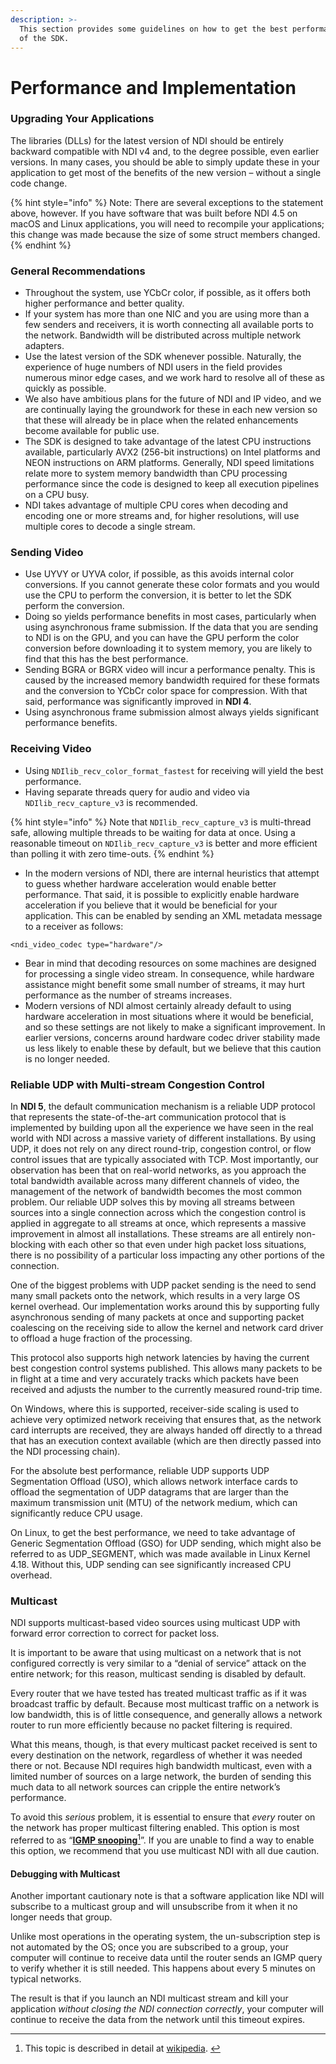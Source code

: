 ```yaml
---
description: >-
  This section provides some guidelines on how to get the best performance out
  of the SDK.
---
```


# Performance and Implementation

### Upgrading Your Applications

The libraries (DLLs) for the latest version of NDI should be entirely backward compatible with NDI v4 and, to the degree possible, even earlier versions. In many cases, you should be able to simply update these in your application to get most of the benefits of the new version – without a single code change.

{% hint style="info" %}
Note: There are several exceptions to the statement above, however. If you have software that was built before NDI 4.5 on macOS and Linux applications, you will need to recompile your applications; this change was made because the size of some struct members changed.
{% endhint %}

### General Recommendations

* Throughout the system, use YCbCr color, if possible, as it offers both higher performance and better quality.
* If your system has more than one NIC and you are using more than a few senders and receivers, it is worth connecting all available ports to the network. Bandwidth will be distributed across multiple network adapters.
* Use the latest version of the SDK whenever possible. Naturally, the experience of huge numbers of NDI users in the field provides numerous minor edge cases, and we work hard to resolve all of these as quickly as possible.
* We also have ambitious plans for the future of NDI and IP video, and we are continually laying the groundwork for these in each new version so that these will already be in place when the related enhancements become available for public use.
* The SDK is designed to take advantage of the latest CPU instructions available, particularly AVX2 (256-bit instructions) on Intel platforms and NEON instructions on ARM platforms. Generally, NDI speed limitations relate more to system memory bandwidth than CPU processing performance since the code is designed to keep all execution pipelines on a CPU busy.
* NDI takes advantage of multiple CPU cores when decoding and encoding one or more streams and, for higher resolutions, will use multiple cores to decode a single stream.

### Sending Video

* Use UYVY or UYVA color, if possible, as this avoids internal color conversions. If you cannot generate these color formats and you would use the CPU to perform the conversion, it is better to let the SDK perform the conversion.
* Doing so yields performance benefits in most cases, particularly when using asynchronous frame submission. If the data that you are sending to NDI is on the GPU, and you can have the GPU perform the color conversion before downloading it to system memory, you are likely to find that this has the best performance.
* Sending BGRA or BGRX video will incur a performance penalty. This is caused by the increased memory bandwidth required for these formats and the conversion to YCbCr color space for compression. With that said, performance was significantly improved in **NDI 4**.
* Using asynchronous frame submission almost always yields significant performance benefits.&#x20;

### Receiving Video

* Using `NDIlib_recv_color_format_fastest` for receiving will yield the best performance.
* Having separate threads query for audio and video via `NDIlib_recv_capture_v3` is recommended.

{% hint style="info" %}
Note that `NDIlib_recv_capture_v3` is multi-thread safe, allowing multiple threads to be waiting for data at once. Using a reasonable timeout on `NDIlib_recv_capture_v3` is better and more efficient than polling it with zero time-outs.
{% endhint %}

* In the modern versions of NDI, there are internal heuristics that attempt to guess whether hardware acceleration would enable better performance. That said, it is possible to explicitly enable hardware acceleration if you believe that it would be beneficial for your application. This can be enabled by sending an XML metadata message to a receiver as follows:

`<ndi_video_codec type="hardware"/>`

* Bear in mind that decoding resources on some machines are designed for processing a single video stream. In consequence, while hardware assistance might benefit some small number of streams, it may hurt performance as the number of streams increases.
* Modern versions of NDI almost certainly already default to using hardware acceleration in most situations where it would be beneficial, and so these settings are not likely to make a significant improvement. In earlier versions, concerns around hardware codec driver stability made us less likely to enable these by default, but we believe that this caution is no longer needed.

### Reliable UDP with Multi-stream Congestion Control <a href="#reliable-udp" id="reliable-udp"></a>

In **NDI 5**, the default communication mechanism is a reliable UDP protocol that represents the state-of-the-art communication protocol that is implemented by building upon all the experience we have seen in the real world with NDI across a massive variety of different installations. By using UDP, it does not rely on any direct round-trip, congestion control, or flow control issues that are typically associated with TCP. Most importantly, our observation has been that on real-world networks, as you approach the total bandwidth available across many different channels of video, the management of the network of bandwidth becomes the most common problem. Our reliable UDP solves this by moving all streams between sources into a single connection across which the congestion control is applied in aggregate to all streams at once, which represents a massive improvement in almost all installations. These streams are all entirely non-blocking with each other so that even under high packet loss situations, there is no possibility of a particular loss impacting any other portions of the connection.

One of the biggest problems with UDP packet sending is the need to send many small packets onto the network, which results in a very large OS kernel overhead. Our implementation works around this by supporting fully asynchronous sending of many packets at once and supporting packet coalescing on the receiving side to allow the kernel and network card driver to offload a huge fraction of the processing.

This protocol also supports high network latencies by having the current best congestion control systems published. This allows many packets to be in flight at a time and very accurately tracks which packets have been received and adjusts the number to the currently measured round-trip time.

On Windows, where this is supported, receiver-side scaling is used to achieve very optimized network receiving that ensures that, as the network card interrupts are received, they are always handed off directly to a thread that has an execution context available (which are then directly passed into the NDI processing chain).

For the absolute best performance, reliable UDP supports UDP Segmentation Offload (USO), which allows network interface cards to offload the segmentation of UDP datagrams that are larger than the maximum transmission unit (MTU) of the network medium, which can significantly reduce CPU usage.

On Linux, to get the best performance, we need to take advantage of Generic Segmentation Offload (GSO) for UDP sending, which might also be referred to as UDP\_SEGMENT, which was made available in Linux Kernel 4.18. Without this, UDP sending can see significantly increased CPU overhead.

### Multicast

NDI supports multicast-based video sources using multicast UDP with forward error correction to correct for packet loss.

It is important to be aware that using multicast on a network that is not configured correctly is very similar to a “denial of service” attack on the entire network; for this reason, multicast sending is disabled by default.

Every router that we have tested has treated multicast traffic as if it was broadcast traffic by default. Because most multicast traffic on a network is low bandwidth, this is of little consequence, and generally allows a network router to run more efficiently because no packet filtering is required.

What this means, though, is that every multicast packet received is sent to every destination on the network, regardless of whether it was needed there or not. Because NDI requires high bandwidth multicast, even with a limited number of sources on a large network, the burden of sending this much data to all network sources can cripple the entire network’s performance.

To avoid this _serious_ problem, it is essential to ensure that _every_ router on the network has proper multicast filtering enabled. This option is most referred to as “[**IGMP snooping**](#user-content-fn-1)[^1]”. If you are unable to find a way to enable this option, we recommend that you use multicast NDI with all due caution.

#### Debugging with Multicast

Another important cautionary note is that a software application like NDI will subscribe to a multicast group and will unsubscribe from it when it no longer needs that group.

Unlike most operations in the operating system, the un-subscription step is not automated by the OS; once you are subscribed to a group, your computer will continue to receive data until the router sends an IGMP query to verify whether it is still needed. This happens about every 5 minutes on typical networks.

The result is that if you launch an NDI multicast stream and kill your application _without closing the NDI connection correctly_, your computer will continue to receive the data from the network until this timeout expires.

[^1]: This topic is described in detail at [wikipedia](https://en.wikipedia.org/wiki/IGMP\_snooping).&#x20;
